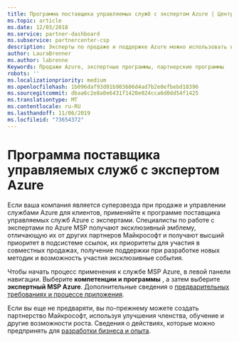```yaml
---
title: Программа поставщика управляемых служб с экспертом Azure | Центр партнеров
ms.topic: article
ms.date: 12/03/2018
ms.service: partner-dashboard
ms.subservice: partnercenter-csp
description: Эксперты по продаже и поддержке Azure можно использовать в MSP эксперта по Azure.
author: LauraBrenner
ms.author: labrenne
Keywords: Продажи Azure, экспертные программы, партнерские программы
robots: ''
ms.localizationpriority: medium
ms.openlocfilehash: 1b096daf93d01b903606d4ad7b2e0efbebd18396
ms.sourcegitcommit: dbaa6c2e8a0e6431f1420e024cca6d0dd54f1425
ms.translationtype: MT
ms.contentlocale: ru-RU
ms.lasthandoff: 11/06/2019
ms.locfileid: "73654372"
---
```

# <a name="azure-expert-managed-services-provider-program"></a>Программа поставщика управляемых служб с экспертом Azure


Если ваша компания является суперзвезда при продаже и управлении службами Azure для клиентов, применяйте к программе поставщика управляемых служб Azure с экспертами. Специалисты по работе с экспертами по Azure MSP получают эксклюзивный эмблему, отличающую их от других партнеров Майкрософт и получают высший приоритет в подсистеме ссылок, их приоритеты для участия в совместных продажах, получение поддержки при разработке новых методик и возможность участия эксклюзивные события.

Чтобы начать процесс применения к службе MSP Azure, в левой панели навигации. Выберите **компетенции и программы** , а затем выберите **экспертный MSP Azure**. Дополнительные сведения о [предварительных требованиях и процессе приложения](https://partner.microsoft.com/membership/azure-expert-msp). 

Если вы еще не предваряти, вы по-прежнему можете создать партнерство Майкрософт, используя улучшения членства, обучение и другие возможности роста.
Сведения о действиях, которые можно предпринять для [разработки бизнеса и опыта](https://partner.microsoft.com/membership/azure-expert-msp).

